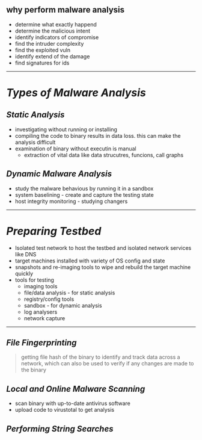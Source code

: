 ## why perform malware analysis

- determine what exactly happend 
- determine the malicious intent
- identify indicators of compromise 
- find the intruder complexity 
- find the exploited vuln
- identify extend of the damage
- find signatures for ids

---

*Types of Malware Analysis*
==

*Static Analysis*
---

- investigating without running or installing 
- compiling the code to binary results in data loss. this can make the analysis difficult
- examination of binary without executin is manual 
	- extraction of vital data like data strucutres, funcions, call graphs


*Dynamic Malware Analysis*
---

- study the malware behavious by running it in a sandbox
- system baselining - create and capture the testing state
- host integrity monitoring - studying changers 

---

*Preparing Testbed*
==

- Isolated test network to host the testbed and isolated network services like DNS
- target machines installed with variety of OS config and state
- snapshots and re-imaging tools to wipe and rebuild the target machine quickly
- tools for testing
	- imaging tools
	- file/data analysis - for static analysis
	- registry/config tools
	- sandbox - for dynamic analysis
	- log analysers
	- network capture

----

*File Fingerprinting*
--

> getting file hash of the binary to identify and track data across a  network, which can also be used to verify if any changes are made to the binary


*Local and Online Malware Scanning*
--

- scan binary with up-to-date antivirus software
- upload code to virustotal to get analysis


*Performing String Searches*
--



